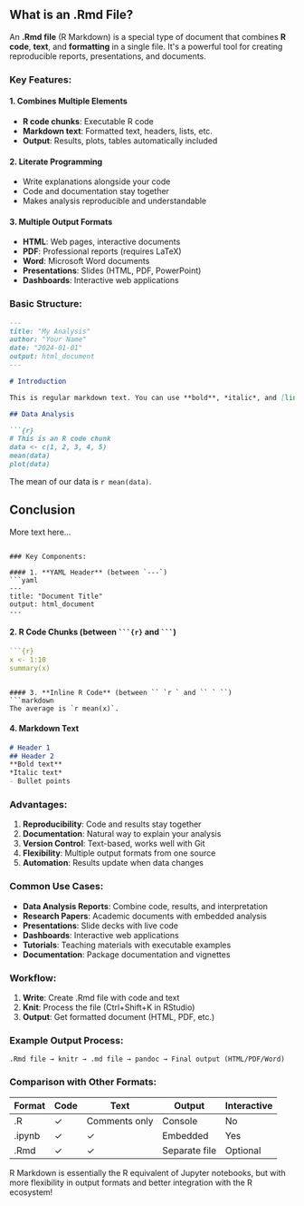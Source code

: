 ## What is an .Rmd File?

An **.Rmd file** (R Markdown) is a special type of document that combines **R code**, **text**, and **formatting** in a single file. It's a powerful tool for creating reproducible reports, presentations, and documents.

### Key Features:

#### 1. **Combines Multiple Elements**
- **R code chunks**: Executable R code
- **Markdown text**: Formatted text, headers, lists, etc.
- **Output**: Results, plots, tables automatically included

#### 2. **Literate Programming**
- Write explanations alongside your code
- Code and documentation stay together
- Makes analysis reproducible and understandable

#### 3. **Multiple Output Formats**
- **HTML**: Web pages, interactive documents
- **PDF**: Professional reports (requires LaTeX)
- **Word**: Microsoft Word documents
- **Presentations**: Slides (HTML, PDF, PowerPoint)
- **Dashboards**: Interactive web applications

### Basic Structure:

```markdown
---
title: "My Analysis"
author: "Your Name"
date: "2024-01-01"
output: html_document
---

# Introduction

This is regular markdown text. You can use **bold**, *italic*, and [links](http://example.com).

## Data Analysis

```{r}
# This is an R code chunk
data <- c(1, 2, 3, 4, 5)
mean(data)
plot(data)
```

The mean of our data is `r mean(data)`.

## Conclusion

More text here...
```

### Key Components:

#### 1. **YAML Header** (between `---`)
```yaml
---
title: "Document Title"
output: html_document
---
```

#### 2. **R Code Chunks** (between ` ```{r} ` and ` ``` `)
```r
```{r}
x <- 1:10
summary(x)
```
```

#### 3. **Inline R Code** (between `` `r ` and `` ` ``)
```markdown
The average is `r mean(x)`.
```

#### 4. **Markdown Text**
```markdown
# Header 1
## Header 2
**Bold text**
*Italic text*
- Bullet points
```

### Advantages:

1. **Reproducibility**: Code and results stay together
2. **Documentation**: Natural way to explain your analysis
3. **Version Control**: Text-based, works well with Git
4. **Flexibility**: Multiple output formats from one source
5. **Automation**: Results update when data changes

### Common Use Cases:

- **Data Analysis Reports**: Combine code, results, and interpretation
- **Research Papers**: Academic documents with embedded analysis
- **Presentations**: Slide decks with live code
- **Dashboards**: Interactive web applications
- **Tutorials**: Teaching materials with executable examples
- **Documentation**: Package documentation and vignettes

### Workflow:

1. **Write**: Create .Rmd file with code and text
2. **Knit**: Process the file (Ctrl+Shift+K in RStudio)
3. **Output**: Get formatted document (HTML, PDF, etc.)

### Example Output Process:
```
.Rmd file → knitr → .md file → pandoc → Final output (HTML/PDF/Word)
```

### Comparison with Other Formats:

| Format | Code | Text | Output | Interactive |
|--------|------|------|--------|-------------|
| .R     | ✓    | Comments only | Console | No |
| .ipynb | ✓    | ✓    | Embedded | Yes |
| .Rmd   | ✓    | ✓    | Separate file | Optional |

R Markdown is essentially the R equivalent of Jupyter notebooks, but with more flexibility in output formats and better integration with the R ecosystem!